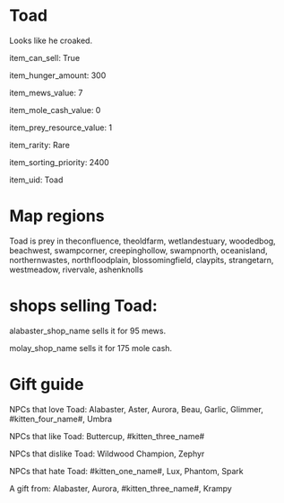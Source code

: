 # Toad

Looks like he croaked.

item_can_sell: True

item_hunger_amount: 300

item_mews_value: 7

item_mole_cash_value: 0

item_prey_resource_value: 1

item_rarity: Rare

item_sorting_priority: 2400

item_uid: Toad

# Map regions

Toad is prey in theconfluence, theoldfarm, wetlandestuary, woodedbog, beachwest, swampcorner, creepinghollow, swampnorth, oceanisland, northernwastes, northfloodplain, blossomingfield, claypits, strangetarn, westmeadow, rivervale, ashenknolls

# shops selling Toad:

alabaster_shop_name sells it for 95 mews.

molay_shop_name sells it for 175 mole cash.

# Gift guide

NPCs that love Toad: Alabaster, Aster, Aurora, Beau, Garlic, Glimmer, #kitten_four_name#, Umbra

NPCs that like Toad: Buttercup, #kitten_three_name#

NPCs that dislike Toad: Wildwood Champion, Zephyr

NPCs that hate Toad: #kitten_one_name#, Lux, Phantom, Spark

A gift from: Alabaster, Aurora, #kitten_three_name#, Krampy